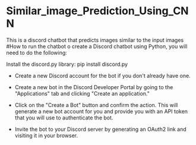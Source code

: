 # Similar_image_Prediction_Using_CNN
This is a discord chatbot that predicts images similar to the input images 
#How to run the chatbot 
o create a Discord chatbot using Python, you will need to do the following:

Install the discord.py library:
pip install discord.py

* Create a new Discord account for the bot if you don't already have one.

* Create a new bot in the Discord Developer Portal by going to the "Applications" tab and clicking "Create an application."

* Click on the "Create a Bot" button and confirm the action. This will generate a new bot account for you and provide you with an API token that you will use to authenticate the bot.

* Invite the bot to your Discord server by generating an OAuth2 link and visiting it in your browser.
